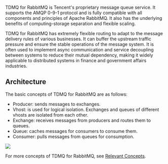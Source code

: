TDMQ for RabbitMQ is Tencent's proprietary message queue service. It supports the AMQP 0-9-1 protocol and is fully compatible with all components and principles of Apache RabbitMQ. It also has the underlying benefits of computing-storage separation and flexible scaling.

TDMQ for RabbitMQ has extremely flexible routing to adapt to the message delivery rules of various businesses. It can buffer the upstream traffic pressure and ensure the stable operations of the message system. It is often used to implement async communication and service decoupling between systems to reduce their mutual dependency, making it widely applicable to distributed systems in finance and government affairs industries.

## Architecture

 The basic concepts of TDMQ for RabbitMQ are as follows: 

- Producer: sends messages to exchanges.
- Vhost: is used for logical isolation. Exchanges and queues of different vhosts are isolated from each other.
- Exchange: receives messages from producers and routes them to queues.
- Queue: caches messages for consumers to consume them.
- Consumer: pulls messages from queues for consumption.

![](https://main.qcloudimg.com/raw/471790c3d912cc882db5d6c10f3ddb5a.svg)

For more concepts of TDMQ for RabbitMQ, see [Relevant Concepts](https://intl.cloud.tencent.com/document/product/1112/43065). 

